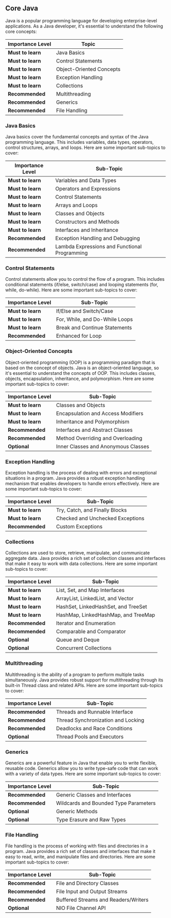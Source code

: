 ## Core Java

Java is a popular programming language for developing enterprise-level applications. As a Java developer, it's essential to understand the following core concepts:

| Importance Level   | Topic                    | 
| ------------------ | ------------------------ | 
| **Must to learn**   | Java Basics              |
| **Must to learn**   | Control Statements       |
| **Must to learn**   | Object-Oriented Concepts |
| **Must to learn**   | Exception Handling       |
| **Must to learn**   | Collections              |
| **Recommended**     | Multithreading           |
| **Recommended**     | Generics                 |
| **Recommended**     | File Handling            |


### Java Basics

Java basics cover the fundamental concepts and syntax of the Java programming language. This includes variables, data types, operators, control structures, arrays, and loops. Here are some important sub-topics to cover:

| Importance Level   | Sub-Topic                            | 
| ------------------ | ------------------------------------ | 
| **Must to learn**   | Variables and Data Types              |
| **Must to learn**   | Operators and Expressions             |
| **Must to learn**   | Control Statements                    |
| **Must to learn**   | Arrays and Loops                      |
| **Must to learn**     | Classes and Objects                    |
| **Must to learn**     | Constructors and Methods               |
| **Must to learn**     | Interfaces and Inheritance             |
| **Recommended**        | Exception Handling and Debugging       |
| **Recommended**        | Lambda Expressions and Functional Programming |


### Control Statements

Control statements allow you to control the flow of a program. This includes conditional statements (if/else, switch/case) and looping statements (for, while, do-while). Here are some important sub-topics to cover:

| Importance Level   | Sub-Topic                            | 
| ------------------ | ------------------------------------ | 
| **Must to learn**   | If/Else and Switch/Case               |
| **Must to learn**   | For, While, and Do-While Loops         |
| **Must to learn**        | Break and Continue Statements         |
| **Recommended**        | Enhanced for Loop                      |


### Object-Oriented Concepts

Object-oriented programming (OOP) is a programming paradigm that is based on the concept of objects. Java is an object-oriented language, so it's essential to understand the concepts of OOP. This includes classes, objects, encapsulation, inheritance, and polymorphism. Here are some important sub-topics to cover:

| Importance Level   | Sub-Topic                            | 
| ------------------ | ------------------------------------ | 
| **Must to learn**   | Classes and Objects                    |
| **Must to learn**   | Encapsulation and Access Modifiers     |
| **Must to learn**   | Inheritance and Polymorphism           |
| **Recommended**     | Interfaces and Abstract Classes        |
| **Recommended**     | Method Overriding and Overloading      |
| **Optional**        | Inner Classes and Anonymous Classes    |


### Exception Handling

Exception handling is the process of dealing with errors and exceptional situations in a program. Java provides a robust exception handling mechanism that enables developers to handle errors effectively. Here are some important sub-topics to cover:

| Importance Level   | Sub-Topic                            | 
| ------------------ | ------------------------------------ | 
| **Must to learn**   | Try, Catch, and Finally Blocks        |
| **Must to learn**   | Checked and Unchecked Exceptions      |
| **Recommended**     | Custom Exceptions                      |


### Collections

Collections are used to store, retrieve, manipulate, and communicate aggregate data. Java provides a rich set of collection classes and interfaces that make it easy to work with data collections. Here are some important sub-topics to cover:

| Importance Level   | Sub-Topic                            | 
| ------------------ | ------------------------------------ | 
| **Must to learn**   | List, Set, and Map Interfaces         |
| **Must to learn**   | ArrayList, LinkedList, and Vector     |
| **Must to learn**   | HashSet, LinkedHashSet, and TreeSet   |
| **Must to learn**   | HashMap, LinkedHashMap, and TreeMap |
| **Recommended**     | Iterator and Enumeration              |
| **Recommended**     | Comparable and Comparator             |
| **Optional**        | Queue and Deque                       |
| **Optional**        | Concurrent Collections                |




### Multithreading

Multithreading is the ability of a program to perform multiple tasks simultaneously. Java provides robust support for multithreading through its built-in Thread class and related APIs. Here are some important sub-topics to cover:

| Importance Level   | Sub-Topic                            | 
| ------------------ | ------------------------------------ | 
| **Recommended**     | Threads and Runnable Interface        |
| **Recommended**     | Thread Synchronization and Locking    |
| **Recommended**     | Deadlocks and Race Conditions         |
| **Optional**        | Thread Pools and Executors             |



### Generics

Generics are a powerful feature in Java that enable you to write flexible, reusable code. Generics allow you to write type-safe code that can work with a variety of data types. Here are some important sub-topics to cover:

| Importance Level   | Sub-Topic                            | 
| ------------------ | ------------------------------------ | 
| **Recommended**     | Generic Classes and Interfaces        |
| **Recommended**     | Wildcards and Bounded Type Parameters |
| **Optional**        | Generic Methods                       |
| **Optional**        | Type Erasure and Raw Types             |



### File Handling

File handling is the process of working with files and directories in a program. Java provides a rich set of classes and interfaces that make it easy to read, write, and manipulate files and directories. Here are some important sub-topics to cover:

| Importance Level   | Sub-Topic                            | 
| ------------------ | ------------------------------------ | 
| **Recommended**     | File and Directory Classes           |
| **Recommended**     | File Input and Output Streams         |
| **Recommended**     | Buffered Streams and Readers/Writers  |
| **Optional**        | NIO File Channel API                  |
